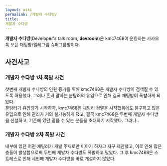 ```yaml
---
layout: wiki
permalink: /개발자 수다방/
title: 
개발자 수다방
---
```


**개발자 수다방**(Developer's talk room, **devroom**)은 kmc7468이 운영하는 카카오톡 오픈 채팅방/텔레그램 슈퍼그룹방이다.

## 사건사고
### 개발자 수다방 1차 폭발 사건
첫번째 개발자 수다방의 인원 증가를 위해 kmc7468은 개발자 수다방이 검색될 수 있도록 허용했다. 그러나 흔히 말하는 분탕러의 유입으로 인해 결국 채팅방이 폭발하게 되었다.<br>
분탕러가 유입되기 시작하자, kmc7468은 채팅러 검열을 시작했음에도 불구하고 많은 유입으로 인해 관리가 거의 불가능하게 됐고, 결국 kmc7468은 두번째 개발자 수다방을 신설하고, 기존에 있던 믿을 수 있는 분들을 초대하기 시작했다. 그러나..

### 개발자 수다방 2차 폭발 사건
내부에 있던 어떤 채팅러가 개발 주제로만 이야기 하자고 자꾸 제안했고, 이로 인해 많은 충돌이 발생함으로써 두번째 개발자 수다방도 폭발하고 말았다. 그 후 kmc7468은 스트레스로 인해 세번째 개발자 수다방을 바로 개설하지 않았다.
